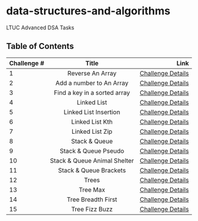 # data-structures-and-algorithms

LTUC Advanced DSA Tasks

## Table of Contents

| Challenge # | Title                        | Link                |
| ----------- |:----------------------------:| -------------------:|
|      1      | Reverse An Array             | [Challenge Details](/Challenges/1/README.md) |
|      2      | Add a number to An Array     | [Challenge Details](/Challenges/2/README.md) |
|      3      | Find a key in a sorted array | [Challenge Details](/Challenges/3/README.md) |
|      4      | Linked List                  | [Challenge Details](/Challenges/4/README.md) |
|      5      | Linked List Insertion        | [Challenge Details](/Challenges/5/README.md) |
|      6      | Linked List Kth              | [Challenge Details](/Challenges/6/README.md) |
|      7      | Linked List Zip              | [Challenge Details](/Challenges/7/README.md) |
|      8      | Stack & Queue                | [Challenge Details](/Challenges/8/README.md) |
|      9      | Stack & Queue Pseudo         | [Challenge Details](/Challenges/9/README.md) |
|      10     | Stack & Queue Animal Shelter | [Challenge Details](/Challenges/10/README.md)|
|      11     | Stack & Queue Brackets       | [Challenge Details](/Challenges/11/README.md)|
|      12     | Trees                        | [Challenge Details](/Challenges/12/README.md)|
|      13     | Tree Max                     | [Challenge Details](/Challenges/13/README.md)|
|      14     | Tree Breadth First           | [Challenge Details](/Challenges/14/README.md)|
|      15     | Tree Fizz Buzz               | [Challenge Details](/Challenges/15/README.md)|

